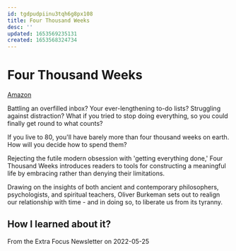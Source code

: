 ```yaml
---
id: tgdpudpiinu3tqh6g8px108
title: Four Thousand Weeks
desc: ''
updated: 1653569235131
created: 1653568324734
---
```


# Four Thousand Weeks

[Amazon](https://www.amazon.co.jp/-/en/Oliver-Burkeman/dp/1784704008)

Battling an overfilled inbox?
Your ever-lengthening to-do lists?
Struggling against distraction?
What if you tried to stop doing everything, so you could finally get round to what counts?

If you live to 80, you'll have barely more than four thousand weeks on earth. How will you decide how to spend them?

Rejecting the futile modern obsession with 'getting everything done,' Four Thousand Weeks introduces readers to tools
for constructing a meaningful life by embracing rather than denying their limitations.

Drawing on the insights of both ancient and contemporary philosophers, psychologists, and spiritual teachers, Oliver
Burkeman sets out to realign our relationship with time - and in doing so, to liberate us from its tyranny.

## How I learned about it?

From the Extra Focus Newsletter on 2022-05-25
